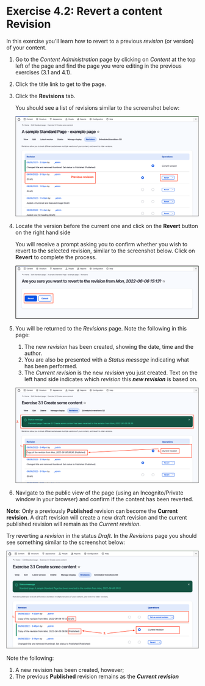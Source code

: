 # Exercise 4.2: Revert a content Revision

In this exercise you’ll learn how to revert to a previous _revision_ \(or version\) of your content.

1. Go to the _Content Administration_ page by clicking on _Content_ at the top left of the page and find the page you were editing in the previous exercises (3.1 and 4.1).
2. Click the title link to get to the page.
3. Click the **Revisions** tab.

    You should see a list of revisions similar to the screenshot below:
        
    ![](../.gitbook/assets/Ex-4-2-Revert-1.png)
    
4. Locate the version before the current one and click on the **Revert** button on the right hand side

    You will receive a prompt asking you to confirm whether you wish to revert to the selected revision, similar to the screenshot below. Click on **Revert** to complete the process.
        
    ![](../.gitbook/assets/Ex-4-2-Revert-2.png)
    
5. You will be returned to the _Revisions_ page. Note the following in this page:
	1. The new _revision_ has been created, showing the date, time and the author.
	2. You are also be presented with a _Status message_ indicating what has been performed.
	3. The _Current revision_ is the new _revision_ you just created. Text on the left hand side indicates which _revision_ this **_new revision_** is based on.

    ![](../.gitbook/assets/Ex-4-2-Revert-3.png)

6. Navigate to the public view of the page \(using an Incognito/Private window in your browser\) and confirm if the content has been reverted.

**Note**: Only a previously **Published** revision can become the **Current revision**. A draft revision will create a new draft revision and the current published revision will remain as the _Current revision_.

Try reverting a _revision_ in the status _Draft_. In the _Revisions_ page you should see something similar to the screenshot below: 

![](../.gitbook/assets/Ex-4-2-Revert-4.png)

Note the following:

1. A new revision has been created, however;
2. The previous **Published** revision remains as the **_Current revision_**
